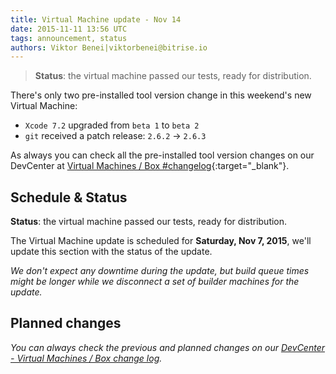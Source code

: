 ```yaml
---
title: Virtual Machine update - Nov 14
date: 2015-11-11 13:56 UTC
tags: announcement, status
authors: Viktor Benei|viktorbenei@bitrise.io
---
```


> **Status**: the virtual machine passed our tests, ready for distribution.

There's only two pre-installed tool version change in this weekend's new Virtual Machine:

* `Xcode 7.2` upgraded from `beta 1` to `beta 2`
* `git` received a patch release: `2.6.2` -> `2.6.3`

As always you can check all the pre-installed tool version
changes on our DevCenter at [Virtual Machines / Box #changelog](http://devcenter.bitrise.io/docs/vm-box-changelog){:target="_blank"}.


## Schedule & Status

**Status**: the virtual machine passed our tests, ready for distribution.

The Virtual Machine update is scheduled for **Saturday, Nov 7, 2015**,
we'll update this section with the status of the update.

*We don't expect any downtime during the update, but build queue
times might be longer while we disconnect a set of
builder machines for the update.*


## Planned changes

*You can always check the previous and planned changes
on our [DevCenter - Virtual Machines / Box change log](http://devcenter.bitrise.io/docs/vm-box-changelog).*
